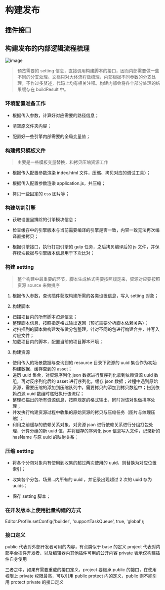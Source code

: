 # 构建发布

## 插件接口

## 构建发布的内部逻辑流程梳理

![image](https://user-images.githubusercontent.com/27424848/50440351-cf268880-0930-11e9-87ec-14da4c2ca813.png)
> 预览需要的 setting 信息，直接调用构建脚本的接口，因而内部需要做一些不同的分支处理。文档只对大体流程做梳理，内部根据不同参数的分支处理，不作过多赘述，代码上均有相关注释。构建内部会将各个部分处理的结果缓存在 buildResult 中。

### 环境配置准备工作

- 根据传入参数，计算好对应需要的路径信息；

- 清空原文件夹内容；

- 配置好一些引擎内部需要的全局变量值；

### 构建拷贝模板文件

> 主要是一些模板变量替换，和拷贝压缩资源工作

- 根据传入配置参数渲染 index.html 文件，压缩、拷贝对应的调试工具）；

- 根据传入配置参数渲染 application.js，并压缩；

- 拷贝一些固定的 css 图片等；

### 构建切割引擎

- 获取设置里排除的引擎模块信息；

- 检查缓存中的引擎版本与当前需要编译的引擎是否一致，内容一致无法再次编译直接拷贝；

- 根据引擎接口，执行打包引擎的 gulp 任务，之后拷贝编译后的 js 文件，并保存模块数据与引擎版本信息用于下次比对；

### 构建 setting

> 整个构建中最重要的环节，脚本生成格式需要按照规定来，资源对应要按照资源 source 来做排序

1. 根据传入参数，查询插件获取构建所需的各类设置信息，写入 setting 对象；

2. 构建脚本

- 扫描项目内的所有脚本资源信息；
- 整理脚本信息，按照指定格式输出返回（预览需要分析脚本依赖关系）；
- 对扫描到的脚本做构建发布做分包整理，针对不同的包进行构建合并，并写入对应文件；
- 加载项目内的脚本，配置当前的项目脚本环境；

3. 构建资源

- 使用传入的场景数据与查询到的 resource 目录下资源的 uuid 集合作为初始构建数据，缓存查到的 asset；
- 遍历 uuid 集合，对资源序列化 json 数据进行反序列化拿到依赖资源 uuid 数组，再对反序列化后的 asset 进行序列化，缓存 json 数据；过程中遇到原始资源，需要压缩的添加到压缩队列中，需要拷贝的添加到拷贝数组中；扫到依赖资源 uuid 数组时递归执行该流程；
- 整理扫描出的所有资源信息，按照规定的格式输出，同时对该对象做排序处理；
- 并发执行构建资源过程中收集的原始资源的拷贝与压缩任务（图片与纹理压缩）；
- 利用之前缓存的依赖关系对象，对资源 json 进行依赖关系进行分组打包处理，计算分组的新 uuid 值，并将缓存的序列化 json 信息写入文件，记录新的 hasName 与原 uuid 的映射关系；

### 压缩 setting

- 将各个分包对象内有使用到收集的超过两次使用的 uuid，则替换为对应位置索引；

- 收集各个分包、场景...内所有的 uuid ，并记录出现超过 2 次的 uuid 存为 uuids；

- 保存 setting 脚本；

### 在开发版本上使用批量构建的方式

Editor.Profile.setConfig('builder', 'supportTaskQueue', true, 'global');

### 接口定义

public 代表对外部开发者可用的内容，有点类似于 base 的定义
project 代表对内部平台插件开发者、以及编辑器内其他插件可用的公开内容
private 表示仅构建插件自身使用

三者之中，如果有需要重载的接口定义，project 要继承 public 的接口，在使用权限上 private 权限最高，可以引用 public protect 内的定义，public 则不能引用 protect private 的接口定义
